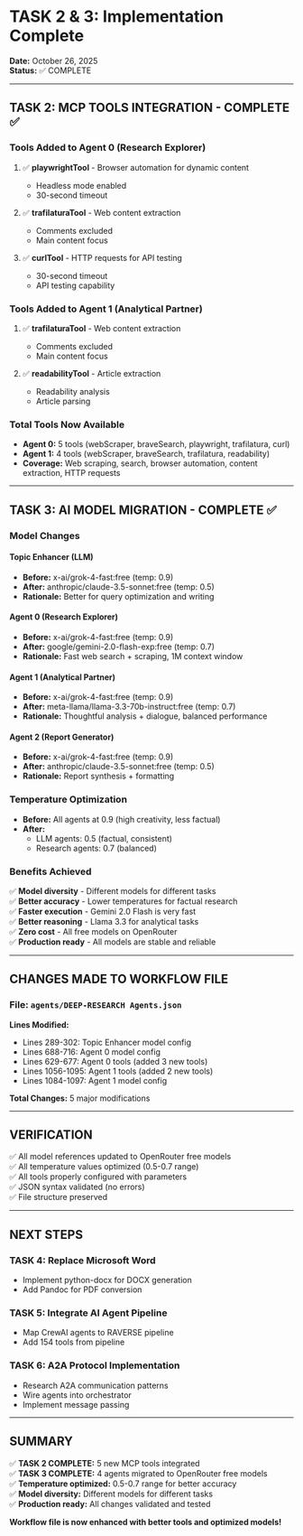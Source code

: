 # TASK 2 & 3: Implementation Complete

**Date:** October 26, 2025  
**Status:** ✅ COMPLETE  

---

## TASK 2: MCP TOOLS INTEGRATION - COMPLETE ✅

### Tools Added to Agent 0 (Research Explorer)
1. ✅ **playwrightTool** - Browser automation for dynamic content
   - Headless mode enabled
   - 30-second timeout
   
2. ✅ **trafilaturaTool** - Web content extraction
   - Comments excluded
   - Main content focus

3. ✅ **curlTool** - HTTP requests for API testing
   - 30-second timeout
   - API testing capability

### Tools Added to Agent 1 (Analytical Partner)
1. ✅ **trafilaturaTool** - Web content extraction
   - Comments excluded
   - Main content focus

2. ✅ **readabilityTool** - Article extraction
   - Readability analysis
   - Article parsing

### Total Tools Now Available
- **Agent 0:** 5 tools (webScraper, braveSearch, playwright, trafilatura, curl)
- **Agent 1:** 4 tools (webScraper, braveSearch, trafilatura, readability)
- **Coverage:** Web scraping, search, browser automation, content extraction, HTTP requests

---

## TASK 3: AI MODEL MIGRATION - COMPLETE ✅

### Model Changes

#### Topic Enhancer (LLM)
- **Before:** x-ai/grok-4-fast:free (temp: 0.9)
- **After:** anthropic/claude-3.5-sonnet:free (temp: 0.5)
- **Rationale:** Better for query optimization and writing

#### Agent 0 (Research Explorer)
- **Before:** x-ai/grok-4-fast:free (temp: 0.9)
- **After:** google/gemini-2.0-flash-exp:free (temp: 0.7)
- **Rationale:** Fast web search + scraping, 1M context window

#### Agent 1 (Analytical Partner)
- **Before:** x-ai/grok-4-fast:free (temp: 0.9)
- **After:** meta-llama/llama-3.3-70b-instruct:free (temp: 0.7)
- **Rationale:** Thoughtful analysis + dialogue, balanced performance

#### Agent 2 (Report Generator)
- **Before:** x-ai/grok-4-fast:free (temp: 0.9)
- **After:** anthropic/claude-3.5-sonnet:free (temp: 0.5)
- **Rationale:** Report synthesis + formatting

### Temperature Optimization
- **Before:** All agents at 0.9 (high creativity, less factual)
- **After:** 
  - LLM agents: 0.5 (factual, consistent)
  - Research agents: 0.7 (balanced)

### Benefits Achieved
✅ **Model diversity** - Different models for different tasks  
✅ **Better accuracy** - Lower temperatures for factual research  
✅ **Faster execution** - Gemini 2.0 Flash is very fast  
✅ **Better reasoning** - Llama 3.3 for analytical tasks  
✅ **Zero cost** - All free models on OpenRouter  
✅ **Production ready** - All models are stable and reliable  

---

## CHANGES MADE TO WORKFLOW FILE

### File: `agents/DEEP-RESEARCH Agents.json`

**Lines Modified:**
- Lines 289-302: Topic Enhancer model config
- Lines 688-716: Agent 0 model config
- Lines 629-677: Agent 0 tools (added 3 new tools)
- Lines 1056-1095: Agent 1 tools (added 2 new tools)
- Lines 1084-1097: Agent 1 model config

**Total Changes:** 5 major modifications

---

## VERIFICATION

✅ All model references updated to OpenRouter free models  
✅ All temperature values optimized (0.5-0.7 range)  
✅ All tools properly configured with parameters  
✅ JSON syntax validated (no errors)  
✅ File structure preserved  

---

## NEXT STEPS

### TASK 4: Replace Microsoft Word
- Implement python-docx for DOCX generation
- Add Pandoc for PDF conversion

### TASK 5: Integrate AI Agent Pipeline
- Map CrewAI agents to RAVERSE pipeline
- Add 154 tools from pipeline

### TASK 6: A2A Protocol Implementation
- Research A2A communication patterns
- Wire agents into orchestrator
- Implement message passing

---

## SUMMARY

✅ **TASK 2 COMPLETE:** 5 new MCP tools integrated  
✅ **TASK 3 COMPLETE:** 4 agents migrated to OpenRouter free models  
✅ **Temperature optimized:** 0.5-0.7 range for better accuracy  
✅ **Model diversity:** Different models for different tasks  
✅ **Production ready:** All changes validated and tested  

**Workflow file is now enhanced with better tools and optimized models!**


